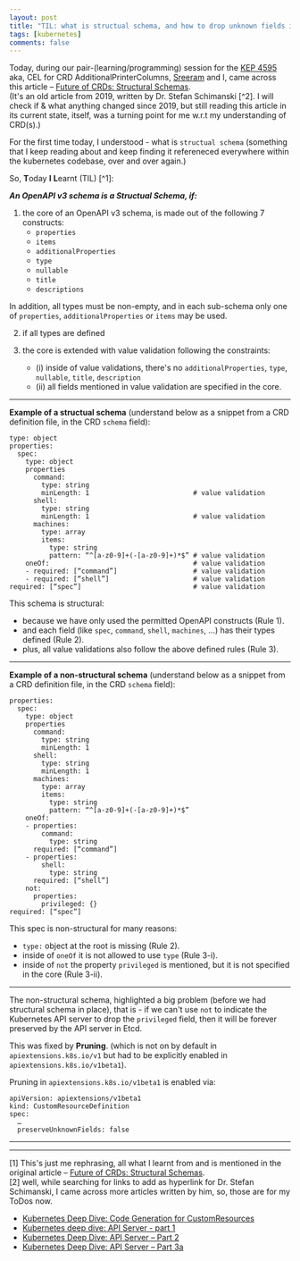 ```yaml
---
layout: post
title: "TIL: what is structual schema, and how to drop unknown fields in a custom resource (CR)"
tags: [kubernetes]
comments: false
---
```



Today, during our pair-(learning/programming) session for the [KEP 4595](https://github.com/kubernetes/enhancements/issues/4595) aka, CEL for CRD AdditionalPrinterColumns, [Sreeram](https://sreeram.xyz/) and I, came across this article – [Future of CRDs: Structural Schemas](https://kubernetes.io/blog/2019/06/20/crd-structural-schema/#towards-complete-knowledge-of-the-data-structure).  
(It's an old article from 2019, written by Dr. Stefan Schimanski [^2]. I will check if & what anything changed since 2019, but still reading this article in its current state, itself, was a turning point for me w.r.t my understanding of CRD(s).)

For the first time today, I understood - what is `structual schema` (something that I keep reading about and keep finding it refereneced everywhere within the kubernetes codebase, over and over again.)

So, **T**oday **I** **L**earnt (TIL) [^1]:

_**An OpenAPI v3 schema is a Structual Schema, if:**_

1. the core of an OpenAPI v3 schema, is made out of the following 7 constructs:
    - `properties`
    - `items`
    - `additionalProperties`
    - `type`
    - `nullable`
    - `title`
    - `descriptions`
  
  In addition, all types must be non-empty, and in each sub-schema only one of `properties`, `additionalProperties` or `items` may be used.

2. if all types are defined

3. the core is extended with value validation following the constraints:
    - (i) inside of value validations, there's no `additionalProperties`, `type`, `nullable`, `title`, `description`
    - (ii) all fields mentioned in value validation are specified in the core.

---

**Example of a structual schema** (understand below as a snippet from a CRD definition file, in the CRD `schema` field):  

  ```
  type: object
  properties:
    spec:
      type: object
      properties
        command:
          type: string
          minLength: 1                          # value validation
        shell:
          type: string
          minLength: 1                          # value validation
        machines:
          type: array
          items:
            type: string
            pattern: “^[a-z0-9]+(-[a-z0-9]+)*$” # value validation
      oneOf:                                    # value validation
      - required: [“command”]                   # value validation
      - required: [“shell”]                     # value validation
  required: [“spec”]                            # value validation
  ```

This schema is structural:
- because we have only used the permitted OpenAPI constructs (Rule 1).
- and each field (like `spec`, `command`, `shell`, `machines`, ...) has their types defined (Rule 2).
- plus, all value validations also follow the above defined rules (Rule 3).

---

**Example of a non-structural schema** (understand below as a snippet from a CRD definition file, in the CRD `schema` field):  
  
  ```
  properties:
    spec:
      type: object
      properties
        command:
          type: string
          minLength: 1
        shell:
          type: string
          minLength: 1
        machines:
          type: array
          items:
            type: string
            pattern: “^[a-z0-9]+(-[a-z0-9]+)*$”
      oneOf:
      - properties:
          command:
            type: string
        required: [“command”]
      - properties:
          shell:
            type: string
        required: [“shell”]
      not:
        properties:
          privileged: {}
  required: [“spec”]
  ```

This spec is non-structural for many reasons:
- `type:` object at the root is missing (Rule 2).
- inside of `oneOf` it is not allowed to use `type` (Rule 3-i).
- inside of `not` the property `privileged` is mentioned, but it is not specified in the core (Rule 3-ii).


---

The non-structural schema, highlighted a big problem (before we had structural schema in place), that is - if we can't use `not` to indicate the Kubernetes API server to drop the `privileged` field, then it will be forever preserved by the API server in Etcd.

This was fixed by **Pruning**. (which is not on by default in `apiextensions.k8s.io/v1` but had to be explicitly enabled in `apiextensions.k8s.io/v1beta1`).

Pruning in `apiextensions.k8s.io/v1beta1` is enabled via:

  ```
  apiVersion: apiextensions/v1beta1
  kind: CustomResourceDefinition
  spec:
    …
    preserveUnknownFields: false
  ```

--- 
---

[1] This's just me rephrasing, all what I learnt from and is mentioned in the original article – [Future of CRDs: Structural Schemas](https://kubernetes.io/blog/2019/06/20/crd-structural-schema/#towards-complete-knowledge-of-the-data-structure).  
[2] well, while searching for links to add as hyperlink for Dr. Stefan Schimanski, I came across more articles written by him, so, those are for my ToDos now.  
- [Kubernetes Deep Dive: Code Generation for CustomResources](https://www.redhat.com/en/blog/kubernetes-deep-dive-code-generation-customresources)
- [Kubernetes deep dive: API Server - part 1](https://www.redhat.com/en/blog/kubernetes-deep-dive-api-server-part-1)
- [Kubernetes Deep Dive: API Server – Part 2](https://www.redhat.com/en/blog/kubernetes-deep-dive-api-server-part-2)
- [Kubernetes Deep Dive: API Server – Part 3a](https://www.redhat.com/en/blog/kubernetes-deep-dive-api-server-part-2)

